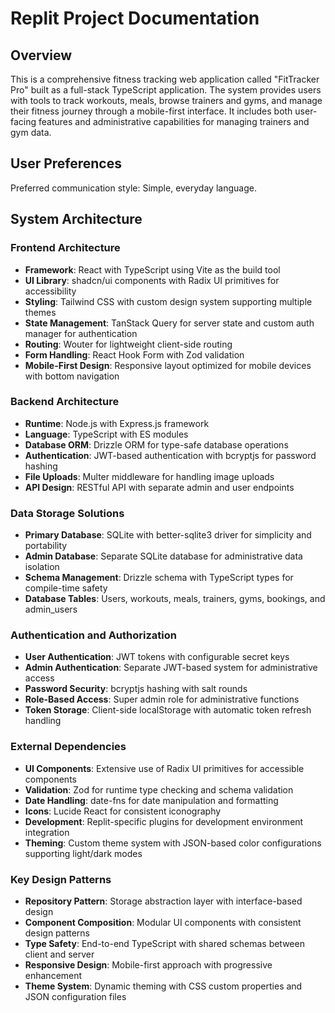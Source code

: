 # Replit Project Documentation

## Overview

This is a comprehensive fitness tracking web application called "FitTracker Pro" built as a full-stack TypeScript application. The system provides users with tools to track workouts, meals, browse trainers and gyms, and manage their fitness journey through a mobile-first interface. It includes both user-facing features and administrative capabilities for managing trainers and gym data.

## User Preferences

Preferred communication style: Simple, everyday language.

## System Architecture

### Frontend Architecture
- **Framework**: React with TypeScript using Vite as the build tool
- **UI Library**: shadcn/ui components with Radix UI primitives for accessibility
- **Styling**: Tailwind CSS with custom design system supporting multiple themes
- **State Management**: TanStack Query for server state and custom auth manager for authentication
- **Routing**: Wouter for lightweight client-side routing
- **Form Handling**: React Hook Form with Zod validation
- **Mobile-First Design**: Responsive layout optimized for mobile devices with bottom navigation

### Backend Architecture
- **Runtime**: Node.js with Express.js framework
- **Language**: TypeScript with ES modules
- **Database ORM**: Drizzle ORM for type-safe database operations
- **Authentication**: JWT-based authentication with bcryptjs for password hashing
- **File Uploads**: Multer middleware for handling image uploads
- **API Design**: RESTful API with separate admin and user endpoints

### Data Storage Solutions
- **Primary Database**: SQLite with better-sqlite3 driver for simplicity and portability
- **Admin Database**: Separate SQLite database for administrative data isolation
- **Schema Management**: Drizzle schema with TypeScript types for compile-time safety
- **Database Tables**: Users, workouts, meals, trainers, gyms, bookings, and admin_users

### Authentication and Authorization
- **User Authentication**: JWT tokens with configurable secret keys
- **Admin Authentication**: Separate JWT-based system for administrative access
- **Password Security**: bcryptjs hashing with salt rounds
- **Role-Based Access**: Super admin role for administrative functions
- **Token Storage**: Client-side localStorage with automatic token refresh handling

### External Dependencies
- **UI Components**: Extensive use of Radix UI primitives for accessible components
- **Validation**: Zod for runtime type checking and schema validation
- **Date Handling**: date-fns for date manipulation and formatting
- **Icons**: Lucide React for consistent iconography
- **Development**: Replit-specific plugins for development environment integration
- **Theming**: Custom theme system with JSON-based color configurations supporting light/dark modes

### Key Design Patterns
- **Repository Pattern**: Storage abstraction layer with interface-based design
- **Component Composition**: Modular UI components with consistent design patterns
- **Type Safety**: End-to-end TypeScript with shared schemas between client and server
- **Responsive Design**: Mobile-first approach with progressive enhancement
- **Theme System**: Dynamic theming with CSS custom properties and JSON configuration files
